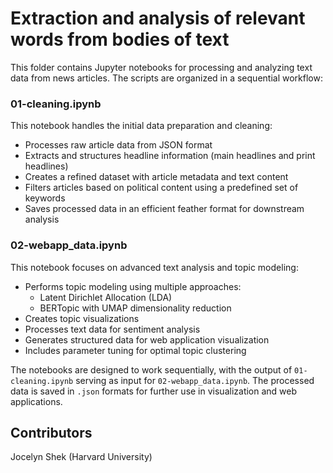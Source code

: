 # Extraction and analysis of relevant words from bodies of text

This folder contains Jupyter notebooks for processing and analyzing text data from news articles. The scripts are organized in a sequential workflow:

### 01-cleaning.ipynb
This notebook handles the initial data preparation and cleaning:
- Processes raw article data from JSON format
- Extracts and structures headline information (main headlines and print headlines)
- Creates a refined dataset with article metadata and text content
- Filters articles based on political content using a predefined set of keywords
- Saves processed data in an efficient feather format for downstream analysis

### 02-webapp_data.ipynb
This notebook focuses on advanced text analysis and topic modeling:
- Performs topic modeling using multiple approaches:
  - Latent Dirichlet Allocation (LDA)
  - BERTopic with UMAP dimensionality reduction
- Creates topic visualizations
- Processes text data for sentiment analysis
- Generates structured data for web application visualization
- Includes parameter tuning for optimal topic clustering

The notebooks are designed to work sequentially, with the output of `01-cleaning.ipynb` serving as input for `02-webapp_data.ipynb`. The processed data is saved in `.json` formats for further use in visualization and web applications.

## Contributors

Jocelyn Shek (Harvard University)